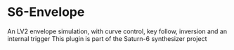 # S6-Envelope

An LV2 envelope simulation, with curve control, key follow, inversion and an internal trigger
This plugin is part of the Saturn-6 synthesizer project
